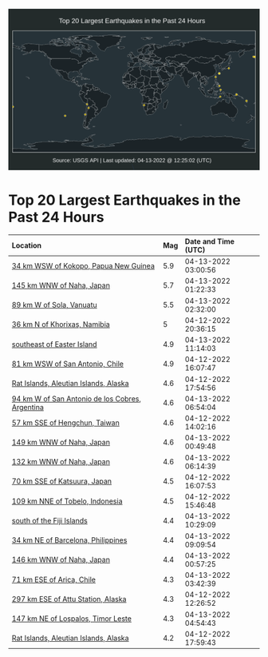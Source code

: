![Map](./map.png)

# Top 20 Largest Earthquakes in the Past 24 Hours

| Location | Mag | Date and Time (UTC) |
|:---|:---|:---|
| [34 km WSW of Kokopo, Papua New Guinea](https://earthquake.usgs.gov/earthquakes/eventpage/us7000h1lv) | 5.9 | 04-13-2022 03:00:56 |
| [145 km WNW of Naha, Japan](https://earthquake.usgs.gov/earthquakes/eventpage/us7000h1lc) | 5.7 | 04-13-2022 01:22:33 |
| [89 km W of Sola, Vanuatu](https://earthquake.usgs.gov/earthquakes/eventpage/us7000h1lp) | 5.5 | 04-13-2022 02:32:00 |
| [36 km N of Khorixas, Namibia](https://earthquake.usgs.gov/earthquakes/eventpage/us7000h1j9) | 5 | 04-12-2022 20:36:15 |
| [southeast of Easter Island](https://earthquake.usgs.gov/earthquakes/eventpage/us7000h1px) | 4.9 | 04-13-2022 11:14:03 |
| [81 km WSW of San Antonio, Chile](https://earthquake.usgs.gov/earthquakes/eventpage/us7000h1hk) | 4.9 | 04-12-2022 16:07:47 |
| [Rat Islands, Aleutian Islands, Alaska](https://earthquake.usgs.gov/earthquakes/eventpage/us7000h1ia) | 4.6 | 04-12-2022 17:54:56 |
| [94 km W of San Antonio de los Cobres, Argentina](https://earthquake.usgs.gov/earthquakes/eventpage/us7000h1nt) | 4.6 | 04-13-2022 06:54:04 |
| [57 km SSE of Hengchun, Taiwan](https://earthquake.usgs.gov/earthquakes/eventpage/us7000h1h5) | 4.6 | 04-12-2022 14:02:16 |
| [149 km WNW of Naha, Japan](https://earthquake.usgs.gov/earthquakes/eventpage/us7000h1lb) | 4.6 | 04-13-2022 00:49:48 |
| [132 km WNW of Naha, Japan](https://earthquake.usgs.gov/earthquakes/eventpage/us7000h1np) | 4.6 | 04-13-2022 06:14:39 |
| [70 km SSE of Katsuura, Japan](https://earthquake.usgs.gov/earthquakes/eventpage/us7000h1hl) | 4.5 | 04-12-2022 16:07:53 |
| [109 km NNE of Tobelo, Indonesia](https://earthquake.usgs.gov/earthquakes/eventpage/us7000h1hj) | 4.5 | 04-12-2022 15:46:48 |
| [south of the Fiji Islands](https://earthquake.usgs.gov/earthquakes/eventpage/us7000h1pr) | 4.4 | 04-13-2022 10:29:09 |
| [34 km NE of Barcelona, Philippines](https://earthquake.usgs.gov/earthquakes/eventpage/us7000h1pe) | 4.4 | 04-13-2022 09:09:54 |
| [146 km WNW of Naha, Japan](https://earthquake.usgs.gov/earthquakes/eventpage/us7000h1ld) | 4.4 | 04-13-2022 00:57:25 |
| [71 km ESE of Arica, Chile](https://earthquake.usgs.gov/earthquakes/eventpage/us7000h1ms) | 4.3 | 04-13-2022 03:42:39 |
| [297 km ESE of Attu Station, Alaska](https://earthquake.usgs.gov/earthquakes/eventpage/us7000h1gt) | 4.3 | 04-12-2022 12:26:52 |
| [147 km NE of Lospalos, Timor Leste](https://earthquake.usgs.gov/earthquakes/eventpage/us7000h1na) | 4.3 | 04-13-2022 04:54:43 |
| [Rat Islands, Aleutian Islands, Alaska](https://earthquake.usgs.gov/earthquakes/eventpage/us7000h1ic) | 4.2 | 04-12-2022 17:59:43 |
